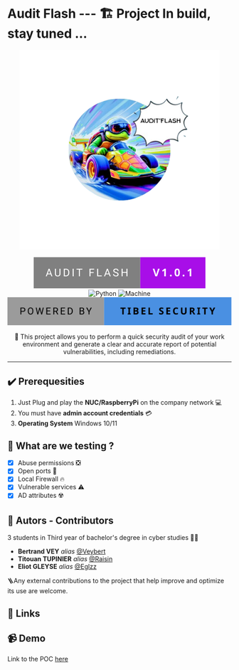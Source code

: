 # Audit Flash --- 🏗️ Project In build, stay tuned ...

<p align="center">
  
  <img src="./images/turbo-tortue-logo.png" alt="Logo" width="450" />

<div align="center">

![audit-flash](https://github.com/Veybert/Audit-flash/blob/main/images/audit-flash-v1.0.1.svg)  
![Python](https://forthebadge.com/images/badges/made-with-python.svg)
![Machine](https://forthebadge.com/images/badges/works-on-my-machine.svg)
![TIBEL](https://github.com/Veybert/Audit-flash/blob/main/images/powered-by-tibel-security.svg)


📌 This project allows you to perform a quick security audit of your work environment and generate a clear and accurate report of potential vulnerabilities, including remediations.

</div>

</p>

---
## ✔️ Prerequesities
1. Just Plug and play the **NUC/RaspberryPi** on the company network 💻
2. You must have **admin account credentials** 💳
3. **Operating System** Windows 10/11

## 🧪 What are we testing ?
- [x] Abuse permissions ❎
- [x] Open ports 🚪
- [x] Local Firewall 🔥
- [x] Vulnerable services ⚠️
- [x] AD attributes ☢️

## 🤝 Autors - Contributors
3 students in Third year of bachelor's degree in cyber studies 👨‍🎓
- **Bertrand VEY** _alias_ [@Veybert](https://github.com/Veybert)
- **Titouan TUPINIER** _alias_ [@Raisin](https://github.com/Raisin-ArchiSec)
- **Eliot GLEYSE** _alias_ [@Eglzz](https://github.com/Eglzz)

🪜Any external contributions to the project that help improve and optimize its use are welcome.
## 🔗 Links

## 📹 Demo
Link to the POC [here]()

